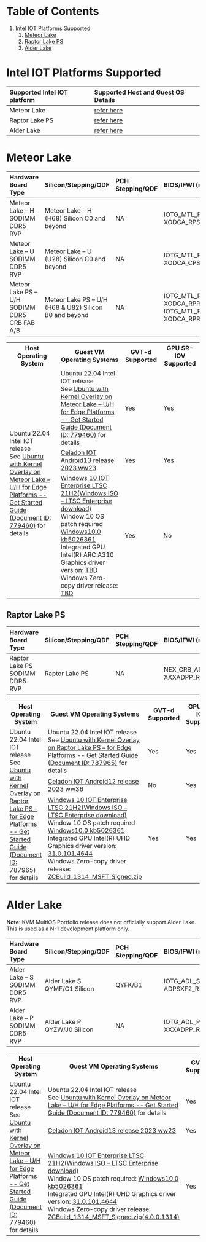# Table of Contents
1. [Intel IOT Platforms Supported](#intel-iot-platforms-supported)
    1. [Meteor Lake](#meteor-lake)
    1. [Raptor Lake PS](#raptor-lake-ps)
    1. [Alder Lake](#alder-lake)

# Intel IOT Platforms Supported
| Supported Intel IOT platform | Supported Host and Guest OS Details
| :-- | :--
| Meteor Lake | [refer here](platforms.md#meteor-lake)
| Raptor Lake PS | [refer here](platforms.md#raptor-lake-ps)
| Alder Lake | [refer here](platforms.md#alder-lake)

# Meteor Lake
| Hardware Board Type | Silicon/Stepping/QDF | PCH Stepping/QDF | BIOS/IFWI (min ver required) |
|:---|:---|:---|:---|
| Meteor Lake – H SODIMM DDR5 RVP | Meteor Lake – H (H68) Silicon C0 and beyond | NA | IOTG_MTL_PR1B_C0NN-XODCA_RPSF_SEP5_01E50492_2023WW30.5.2_ProdBE3292.bin |
| Meteor Lake – U SODIMM DDR5 RVP | Meteor Lake – U (U28) Silicon C0 and beyond | NA | IOTG_MTL_PR1B_C0NN-XODCA_CPSF_SEP0_01650592_2023WW30.5.2_ProdBE3292.bin |
| Meteor Lake PS – U/H SODIMM DDR5 CRB FAB A/B | Meteor Lake PS – U/H (H68 & U82) Silicon B0 and beyond | NA | IOTG_MTL_PR1B_C0NN-XODCA_RPRF_SEP5_01F7049A_2023WW30.5.2_FABA_BE329243__32MB.bin</br>IOTG_MTL_PR1B_C0NN-XODCA_RPRF_SEP5_01F7049A_2023WW30.5.2_FABA_BE329243__4MB.bin |

<table>
    <tr><th align="center">Host Operating System</th><th>Guest VM Operating Systems</th><th>GVT-d Supported</th><th>GPU SR-IOV Supported</th></tr>
    <!-- Host Operating System -->
    <tr>
      <td rowspan="4" align="left">Ubuntu 22.04 Intel IOT release</br>See <a href="https://cdrdv2.intel.com/v1/dl/getContent/779460?explicitVersion=true">Ubuntu with Kernel Overlay on Meteor Lake – U/H for Edge Platforms -- Get Started Guide (Document ID: 779460)</a> for details</td>
    </tr>
    <!-- Guest Operating Systems -->
    <tr>
      <td align="left">Ubuntu 22.04 Intel IOT release</br>See <a href="https://cdrdv2.intel.com/v1/dl/getContent/779460?explicitVersion=true">Ubuntu with Kernel Overlay on Meteor Lake – U/H for Edge Platforms -- Get Started Guide (Document ID: 779460)</a> for details</td><td>Yes</td><td>Yes</td>
    </tr>
    <tr><td align="left"><a href="">Celadon IOT Android13 release 2023 ww23</a></td><td>Yes</td><td>Yes</td></tr>
    <tr>
      <td align="left"><a href="https://www.microsoft.com/en-us/evalcenter/evaluate-windows-10-enterprise">Windows 10 IOT Enterprise LTSC 21H2</a><a href="https://go.microsoft.com/fwlink/p/?linkid=2195587&clcid=0x409&culture=en-us&country=us">(Windows ISO – LTSC Enterprise download)</a></br>
Window 10 OS patch required <a href="https://catalog.s.download.windowsupdate.com/c/msdownload/update/software/secu/2023/05/windows10.0-kb5026361-x64_961f439d6b20735f067af766e1813936bf76cb94.msu">Windows10.0 kb5026361</a></br>
Integrated GPU Intel(R) ARC A310 Graphics driver version: <a href="">TBD</a></br>
Windows Zero-copy driver release: <a href="">TBD</a>
      </td><td>Yes</td><td>No</td>
    </tr>
</table>

## Raptor Lake PS
| Hardware Board Type | Silicon/Stepping/QDF | PCH Stepping/QDF | BIOS/IFWI (min ver required) |
|:---|:---|:---|:---|
| Raptor Lake PS SODIMM DDR5 RVP | Raptor Lake PS | NA | NEX_CRB_ADLPS_PR05_J0B1-XXXADPP_RPSF_SES5_03F724A8_2023WW35.1_BE4272_47.bin |

<table>
    <tr><th align="center">Host Operating System</th><th>Guest VM Operating Systems</th><th>GVT-d Supported</th><th>GPU SR-IOV Supported</th></tr>
    <!-- Host Operating System -->
    <tr>
      <td rowspan="4" align="left">Ubuntu 22.04 Intel IOT release</br>See <a href="">Ubuntu with Kernel Overlay on Raptor Lake PS – for Edge Platforms -- Get Started Guide (Document ID: 787965)</a> for details</td>
    </tr>
    <!-- Guest Operating Systems -->
    <tr>
      <td align="left">Ubuntu 22.04 Intel IOT release</br>See <a href="">Ubuntu with Kernel Overlay on Raptor Lake PS – for Edge Platforms -- Get Started Guide (Document ID: 787965)</a> for details</td><td>Yes</td><td>Yes</td>
    </tr>
    <tr><td align="left"><a href="">Celadon IOT Android12 release 2023 ww36</a></td><td>No</td><td>Yes</td></tr>
    <tr>
      <td align="left"><a href="https://www.microsoft.com/en-us/evalcenter/evaluate-windows-10-enterprise">Windows 10 IOT Enterprise LTSC 21H2</a><a href="https://go.microsoft.com/fwlink/p/?linkid=2195587&clcid=0x409&culture=en-us&country=us">(Windows ISO – LTSC Enterprise download)</a></br>
Window 10 OS patch required <a href="https://catalog.s.download.windowsupdate.com/c/msdownload/update/software/secu/2023/05/windows10.0-kb5026361-x64_961f439d6b20735f067af766e1813936bf76cb94.msu">Windows10.0 kb5026361</a></br>
Integrated GPU Intel(R) UHD Graphics driver version: <a href="">31.0.101.4644</a></br>
Windows Zero-copy driver release: <a href="">ZCBuild_1314_MSFT_Signed.zip</a>
      </td><td>Yes</td><td>Yes</td>
    </tr>
</table>

# Alder Lake
**Note**: KVM MultiOS Portfolio release does not officially support Alder Lake. This is used as a N-1 development platform only.

| Hardware Board Type | Silicon/Stepping/QDF | PCH Stepping/QDF | BIOS/IFWI (min ver required) |
|:---|:---|:---|:---|
| Alder Lake – S SODIMM DDR5 RVP | Alder Lake S QYMF/C1 Silicon | QYFK/B1 | IOTG_ADL_SR06_C2B1-ADPSXF2_RPSF_SEP5_01580518_2023WW03.5.0_ProdE4081_TSN1G25G_25MHz.bin |
| Alder Lake – P SODIMM DDR5 RVP | Alder Lake P QYZW/J0 Silicon | NA | IOTG_ADL_PR03_LRA1-XXXADPP_RPSF_SES5_00550488_MR_TXT_DAM_dis_2023WW03.5.01_xDCIdis_ProdE4081_03_cse2192.bin |

<table>
    <tr><th align="center">Host Operating System</th><th>Guest VM Operating Systems</th><th>GVT-d Supported</th><th>GPU SR-IOV Supported</th></tr>
    <!-- Host Operating System -->
    <tr>
      <td rowspan="4" align="left">Ubuntu 22.04 Intel IOT release</br>See <a href="https://cdrdv2.intel.com/v1/dl/getContent/779460?explicitVersion=true">Ubuntu with Kernel Overlay on Meteor Lake – U/H for Edge Platforms -- Get Started Guide (Document ID: 779460)</a> for details</td>
    </tr>
    <!-- Guest Operating Systems -->
    <tr>
      <td align="left">Ubuntu 22.04 Intel IOT release</br>See <a href="https://cdrdv2.intel.com/v1/dl/getContent/779460?explicitVersion=true">Ubuntu with Kernel Overlay on Meteor Lake – U/H for Edge Platforms -- Get Started Guide (Document ID: 779460)</a> for details</td><td>Yes</td><td>Yes</td>
    </tr>
    <tr><td align="left"><a href="">Celadon IOT Android13 release 2023 ww23</a></td><td>Yes</td><td>Yes</td></tr>
    <tr>
      <td align="left"><a href="https://www.microsoft.com/en-us/evalcenter/evaluate-windows-10-enterprise">Windows 10 IOT Enterprise LTSC 21H2</a><a href="https://go.microsoft.com/fwlink/p/?linkid=2195587&clcid=0x409&culture=en-us&country=us">(Windows ISO – LTSC Enterprise download)</a></br>
Window 10 OS patch required: <a href="https://catalog.s.download.windowsupdate.com/c/msdownload/update/software/secu/2023/05/windows10.0-kb5026361-x64_961f439d6b20735f067af766e1813936bf76cb94.msu">Windows10.0 kb5026361</a></br>
Integrated GPU Intel(R) UHD Graphics driver version: <a href="">31.0.101.4644</a></br>
Windows Zero-copy driver release: <a href="">ZCBuild_1314_MSFT_Signed.zip(4.0.0.1314)</a>
      </td><td>Yes</td><td>Yes</td>
    </tr>
</table>
